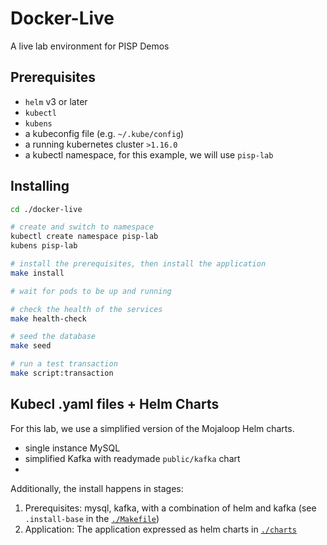# Docker-Live

A live lab environment for PISP Demos


## Prerequisites
- `helm` v3 or later
- `kubectl`
- `kubens`
- a kubeconfig file (e.g. `~/.kube/config`)
- a running kubernetes cluster `>1.16.0`
- a kubectl namespace, for this example, we will use `pisp-lab`


## Installing

```bash
cd ./docker-live

# create and switch to namespace
kubectl create namespace pisp-lab
kubens pisp-lab

# install the prerequisites, then install the application
make install

# wait for pods to be up and running

# check the health of the services
make health-check

# seed the database
make seed

# run a test transaction
make script:transaction

```

## Kubecl .yaml files + Helm Charts

For this lab, we use a simplified version of the Mojaloop Helm charts. 

- single instance MySQL
- simplified Kafka with readymade `public/kafka` chart
- 


Additionally, the install happens in stages:

1. Prerequisites: mysql, kafka, with a combination of helm and kafka (see `.install-base` in the [`./Makefile`](./Makefile))
2. Application: The application expressed as helm charts in [`./charts`](./charts)